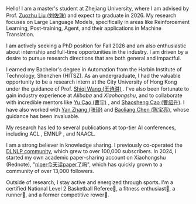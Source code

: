 Hello! I am a master's student at Zhejiang University, where I am advised by Prof. [Zuozhu Liu (刘佐珠)](https://person.zju.edu.cn/en/lzz) and expect to graduate in 2026. My research focuses on Large Language Models, specifically in areas like Reinforcement Learning, Post-training, Agent, and their applications in Machine Translation.

I am actively seeking a PhD position for Fall 2026 and am also enthusiastic about internship and full-time opportunities in the industry. I am driven by a desire to pursue research directions that are both general and impactful.

I earned my Bachelor's degree in Automation from the Harbin Institute of Technology, Shenzhen (HITSZ). As an undergraduate, I had the valuable opportunity to be a research intern at the City University of Hong Kong under the guidance of Prof. [Shiqi Wang (王诗淇)](https://scholar.google.com/citations?user=Pr7s2VUAAAAJ) . I've also been fortunate to gain industry experience at *Alibaba* and *Xiaohongshu*, and to collaborate with incredible mentors like [Yu Cao (曹宇)](https://scholar.google.com/citations?user=lcTd7rkAAAAJ) , and [Shaosheng Cao  (曹绍升)](https://scholar.google.com/citations?user=ZF0ntl4AAAAJ). I have also worked with [Yan Zhang (张琰)](https://scholar.google.com/citations?user=-oIMVnUAAAAJ) and  [Baoliang Chen (陈宝亮)](https://scholar.google.com.hk/citations?user=w_WL27oAAAAJ&hl=zh-TW), whose guidance has been invaluable.

My research has led to several publications at top-tier AI conferences, including ACL , EMNLP , and NAACL.

I am a strong believer in knowledge sharing. I previously co-operated the [DLNLP community](https://mp.weixin.qq.com/s/xWNbeKWQRqmS3YYLRQzP2A), which grew to over 100,000 subscribers. In 2024, I started my own academic paper-sharing account on Xiaohongshu (Rednote), "[nlper今天读paper了吗](https://www.xiaohongshu.com/user/profile/62137b1f00000000100047e9?xsec_token=YBHot9aBAvQBmxHnrPsWAi6jCkjsr-WUfR3x_zTQEtMGA%3D&xsec_source=app_share&xhsshare=CopyLink&appuid=62137b1f00000000100047e9&apptime=1750169103&share_id=20e9d8d3455143cf937a8135a006ce4e&share_channel=copy_link)", which has quickly grown to a community of over 13,000 followers.

Outside of research, I stay active and energized through sports. I'm a certified National Level 2 Basketball Referee🏀, a fitness enthusiast🎽, a runner👟, and a former competitive rower🚣.

